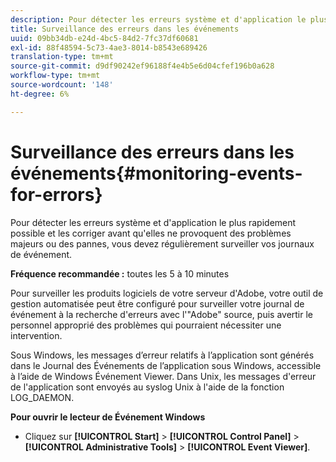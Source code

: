 ```yaml
---
description: Pour détecter les erreurs système et d'application le plus rapidement possible et les corriger avant qu'elles ne provoquent des problèmes majeurs ou des pannes, vous devez régulièrement surveiller vos journaux de événement.
title: Surveillance des erreurs dans les événements
uuid: 09bb34db-e24d-4bc5-84d2-7fc37df60681
exl-id: 88f48594-5c73-4ae3-8014-b8543e689426
translation-type: tm+mt
source-git-commit: d9df90242ef96188f4e4b5e6d04cfef196b0a628
workflow-type: tm+mt
source-wordcount: '148'
ht-degree: 6%

---
```


# Surveillance des erreurs dans les événements{#monitoring-events-for-errors}

Pour détecter les erreurs système et d&#39;application le plus rapidement possible et les corriger avant qu&#39;elles ne provoquent des problèmes majeurs ou des pannes, vous devez régulièrement surveiller vos journaux de événement.

**Fréquence recommandée :** toutes les 5 à 10 minutes

Pour surveiller les produits logiciels de votre serveur d&#39;Adobe, votre outil de gestion automatisée peut être configuré pour surveiller votre journal de événement à la recherche d&#39;erreurs avec l&#39;&quot;Adobe&quot; source, puis avertir le personnel approprié des problèmes qui pourraient nécessiter une intervention.

Sous Windows, les messages d’erreur relatifs à l’application sont générés dans le Journal des Événements de l’application sous Windows, accessible à l’aide de Windows Événement Viewer. Dans Unix, les messages d&#39;erreur de l&#39;application sont envoyés au syslog Unix à l&#39;aide de la fonction LOG_DAEMON.

**Pour ouvrir le lecteur de Événement Windows**

* Cliquez sur **[!UICONTROL Start]** > **[!UICONTROL Control Panel]** > **[!UICONTROL Administrative Tools]** > **[!UICONTROL Event Viewer]**.
